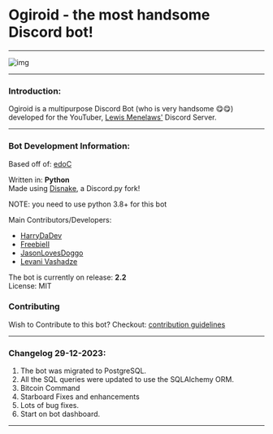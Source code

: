 <h1>Ogiroid - the most handsome Discord bot!</h1>
<hr>
<img src="https://media.discordapp.net/attachments/985729550732394536/1002138392554897479/Ogiroid.png?width=1440&height=583" alt="img">
<hr>
<h3>Introduction:</h3>
Ogiroid is a multipurpose Discord Bot (who is very handsome 😋😋) developed for the YouTuber, <a href="https://www.youtube.com/c/CodingwithLewis">Lewis Menelaws'</a> Discord Server.
<hr>
<h3>Bot Development Information:</h3>
Based off of: <a href="https://github.com/jasonlovesdoggo/edoc">edoC</a>

<p>Written in: <b>Python</b><br>Made using <a href="https://disnake.dev/">Disnake</a>, a Discord.py fork!</p>
<p>NOTE: you need to use python 3.8+ for this bot</p>

Main Contributors/Developers:
<ul>
<li><a href="https://github.com/ImmaHarry">HarryDaDev</a></li>
<li><a href="https://github.com/FreebieII">FreebieII</a></li>
<li><a href="https://github.com/JasonLovesDoggo">JasonLovesDoggo</a></li>
<li><a href="https://github.com/LevaniVashadze">Levani Vashadze</a></li>
</ul>
The bot is currently on release: <b>2.2</b><br>
License: MIT<br>

<h3>Contributing</h3>
Wish to Contribute to this bot? Checkout: <a href="https://github.com/LewisProjects/Ogiroid/blob/development/CONTRIBUTING.md">contribution guidelines</a>
<hr>

<h3>Changelog 29-12-2023:</h3>
<ol>
<li>The bot was migrated to PostgreSQL.</li>
<li>All the SQL queries were updated to use the SQLAlchemy ORM.</li>
<li>Bitcoin Command</li>
<li>Starboard Fixes and enhancements</li>
<li>Lots of bug fixes.</li>
<li>Start on bot dashboard.</li>
</ol>
<hr>
